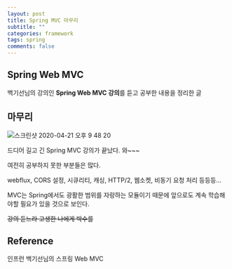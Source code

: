 ```yaml
---
layout: post
title: Spring MVC 마무리
subtitle: ""
categories: framework
tags: spring
comments: false
---
```


## Spring Web MVC

백기선님의 강의인 **Spring Web MVC 강의**를 듣고 공부한 내용을 정리한 글

## 마무리

![스크린샷 2020-04-21 오후 9 48 20](https://user-images.githubusercontent.com/43809168/79867783-dcb32c00-8419-11ea-9ff3-797aed116a10.png)

드디어 길고 긴 Spring MVC 강의가 끝났다. 와~~~

여전히 공부하지 못한 부분들은 많다.

webflux, CORS 설정, 시큐리티, 캐싱, HTTP/2, 웹소켓, 비동기 요청 처리 등등등...

MVC는 Spring에서도 광활한 범위를 자랑하는 모듈이기 때문에 앞으로도 계속 학습해야할 필요가 있을 것으로 보인다.

~~강의 듣느라 고생한 나에게 박수를~~

## Reference

인프런 백기선님의 스프링 Web MVC
